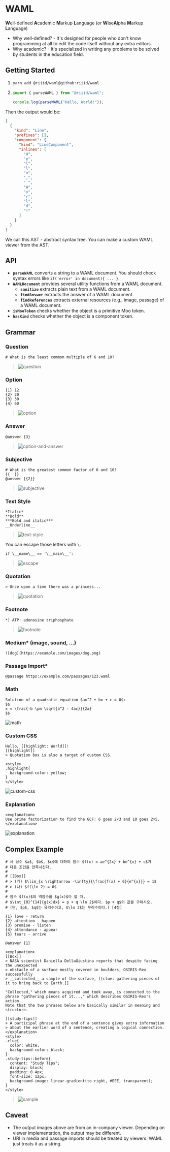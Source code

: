 # WAML

**W**ell-defined **A**cademic **M**arkup **L**anguage
(or **W**ise**A**lpha **M**arkup **L**anguage)

- Why well-defined? - It's designed for people who don't know programming at all to edit the code itself without any extra editors.
- Why academic? - It's specialized in writing any problems to be solved by students in the education field.

## Getting Started

1. `yarn add @riiid/waml@github:riiid/waml`
1. ```js
   import { parseWAML } from "@riiid/waml";

   console.log(parseWAML("Hello, World!"));
   ```

Then the output would be:

```json
[
  {
    "kind": "Line",
    "prefixes": [],
    "component": {
      "kind": "LineComponent",
      "inlines": [
        "H",
        "e",
        "l",
        "l",
        "o",
        ",",
        " ",
        "W",
        "o",
        "r",
        "l",
        "d",
        "!"
      ]
    }
  }
]
```

We call this AST - abstract syntax tree.
You can make a custom WAML viewer from the AST.

## API

- **`parseWAML`** converts a string to a WAML document.
  You should check syntax errors like `if('error' in document){ ... }`.
- **`WAMLDocument`** provides several utility functions from a WAML document.
  - **`sanitize`** extracts plain text from a WAML document.
  - **`findAnswer`** extracts the answer of a WAML document.
  - **`findReferences`** extracts external resources (e.g., image, passage) of a WAML document.
- **`isMooToken`** checks whether the object is a primitive Moo token.
- **`hasKind`** checks whether the object is a component token.

## Grammar

### Question

```
# What is the least common multiple of 6 and 10?
```

> ![question](https://user-images.githubusercontent.com/101630758/227753475-3078bbaa-7648-4b0c-b0ab-b4ed8a6c3a4e.png)

### Option

```
{1} 12
{2} 20
{3} 30
{4} 60
```

> ![option](https://user-images.githubusercontent.com/101630758/227753482-8f0df222-a7ec-4014-b02a-92d6a4cfbb36.png)

### Answer

```
@answer {3}
```

> ![option-and-answer](https://user-images.githubusercontent.com/101630758/227753541-0add3e8b-b4e8-4178-9e59-69f39f47e18e.png)

### Subjective

```
# What is the greatest common factor of 6 and 10?
{{  }}
@answer {{2}}
```

> ![subjective](https://user-images.githubusercontent.com/101630758/227754663-062ac08f-1921-480d-9ef5-6c594ae9a999.png)

### Text Style

```
*Italic*
**Bold**
***Bold and italic***
__Underline__
```

> ![text-style](https://user-images.githubusercontent.com/101630758/227753611-4b7516a7-1f6e-4602-b391-deefd9128ba0.png)

You can escape those letters with `\`.

```
if \__name\__ == '\__main\__':
```

> ![escape](https://user-images.githubusercontent.com/101630758/227753708-31525592-7c62-449c-baa1-56c493614e2e.png)

### Quotation

```
> Once upon a time there was a princess...
```

> ![quotation](https://user-images.githubusercontent.com/101630758/227753805-394bf914-c45c-4b7f-8b86-ac354e5668c2.png)

### Footnote

```
*) ATP: adenosine triphosphate
```

> ![footnote](https://user-images.githubusercontent.com/101630758/227753876-c3fb953f-5140-46ed-9b8d-3d842612f90d.png)

### Medium\* (image, sound, ...)

```
![dog](https://example.com/images/dog.png)
```

### Passage Import\*

```
@passage https://example.com/passages/123.waml
```

### Math

```
Solution of a quadratic equation $ax^2 + bx + c = 0$:
$$
x = \frac{-b \pm \sqrt{b^2 - 4ac}}{2a}
$$
```

![math](https://user-images.githubusercontent.com/101630758/227754315-0fcc1d83-5614-4230-a1c5-d2044f79e597.png)

### Custom CSS

```
Hello, [[highlight: World]]!
[[highlight]]
> Quotation box is also a target of custom CSS.

<style>
.highlight{
  background-color: yellow;
}
</style>
```

![custom-css](https://user-images.githubusercontent.com/101630758/227754444-28ec10d6-23a4-4b40-a941-6443924da0a9.png)

### Explanation

```
<explanation>
Use prime factorization to find the GCF: 6 goes 2×3 and 10 goes 2×5.
</explanation>
```

![explanation](https://user-images.githubusercontent.com/101630758/227754797-971b2a89-9c89-4d19-9c12-6a508c7e3d24.png)

## Complex Example

```
# 세 상수 $a$, $b$, $c$에 대하여 함수 $f(x) = ae^{2x} + be^{x} + c$가
# 다음 조건을 만족시킨다.
#
# [[Box]]
# > (가) $\lim_{x \rightarrow -\infty}{\frac{f(x) + 6}{e^{x}}} = 1$
# > (나) $f(\ln 2) = 0$
#
# 함수 $f(x)$의 역함수를 $g(x)$라 할 때,
# $\int_{0}^{14}{g(x)dx} = p + q \ln 2$이다. $p + q$의 값을 구하시오.
# (단, $p$, $q$는 유리수이고, $\ln 2$는 무리수이다.) [4점]

{1} love - return
{2} attention - happen
{3} promise - listen
{4} attendance - appear
{5} tears - arrive

@answer {1}

<explanation>
[[Box]]
> NASA scientist Daniella DellaGiustina reports that despite facing the unexpected
> obstacle of a surface mostly covered in boulders, OSIRIS-Rex successfully
> __collected__ a sample of the surface, [[clue: gathering pieces of it to bring back to Earth.]]

"Collected," which means acquired and took away, is connected to the phrase "gathering pieces of it...," which describes OSIRIS-Rex's action.
Note that the two phrases below are basically similar in meaning and structure.

[[study-tips]]
> A participal phrase at the end of a sentence gives extra information
> about the earlier word of a sentence, creating a logical connection.
</explanation>
<style>
.clue{
  color: white;
  background-color: black;
}
.study-tips::before{
  content: "Study Tips";
  display: block;
  padding: 0 4px;
  font-size: 12px;
  background-image: linear-gradient(to right, #EEE, transparent);
}
</style>
```

> ![sample](https://user-images.githubusercontent.com/101630758/227754921-acf96248-dfb5-4451-be27-f0b87b0d7da4.png)

## Caveat

- The output images above are from an in-company viewer. Depending on viewer implementation, the output may be different.
- URI in media and passage imports should be treated by viewers. WAML just treats it as a string.
